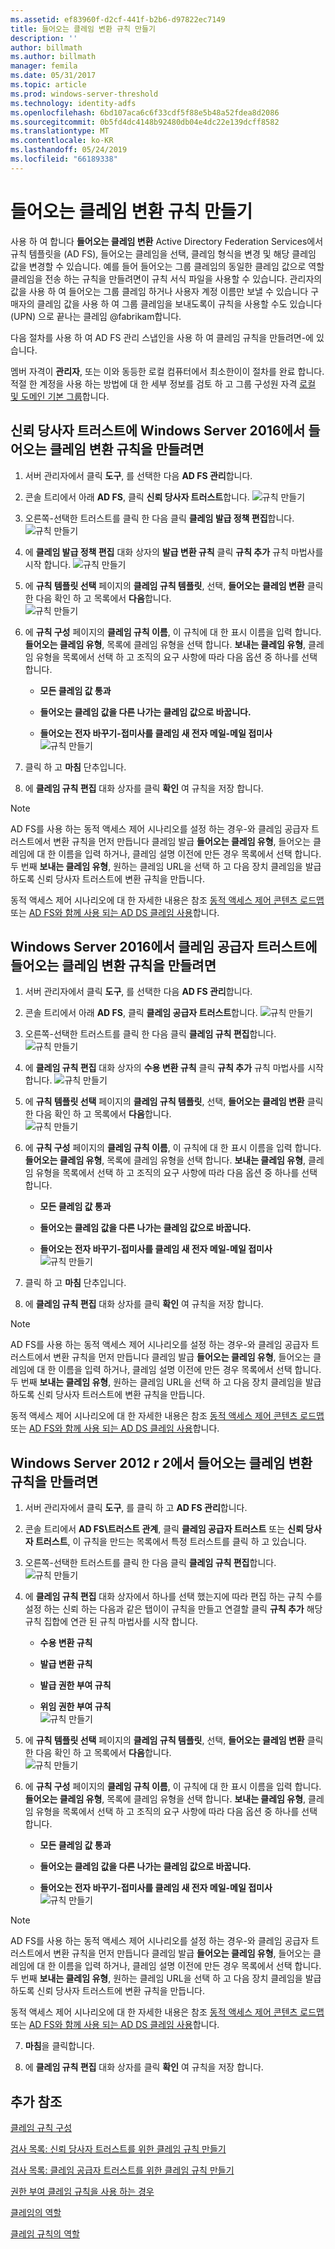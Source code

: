 ```yaml
---
ms.assetid: ef83960f-d2cf-441f-b2b6-d97822ec7149
title: 들어오는 클레임 변환 규칙 만들기
description: ''
author: billmath
ms.author: billmath
manager: femila
ms.date: 05/31/2017
ms.topic: article
ms.prod: windows-server-threshold
ms.technology: identity-adfs
ms.openlocfilehash: 6bd107aca6c6f33cdf5f88e5b48a52fdea8d2086
ms.sourcegitcommit: 0b5fd4dc4148b92480db04e4dc22e139dcff8582
ms.translationtype: MT
ms.contentlocale: ko-KR
ms.lasthandoff: 05/24/2019
ms.locfileid: "66189338"
---
```

# <a name="create-a-rule-to-transform-an-incoming-claim"></a>들어오는 클레임 변환 규칙 만들기


사용 하 여 합니다 **들어오는 클레임 변환** Active Directory Federation Services에서 규칙 템플릿을 \(AD FS\), 들어오는 클레임을 선택, 클레임 형식을 변경 및 해당 클레임 값을 변경할 수 있습니다. 예를 들어 들어오는 그룹 클레임의 동일한 클레임 값으로 역할 클레임을 전송 하는 규칙을 만들려면이 규칙 서식 파일을 사용할 수 있습니다. 관리자의 값을 사용 하 여 들어오는 그룹 클레임 하거나 사용자 계정 이름만 보낼 수 있습니다 구매자의 클레임 값을 사용 하 여 그룹 클레임을 보내도록이 규칙을 사용할 수도 있습니다 \(UPN\) 으로 끝나는 클레임 @fabrikam합니다.  
  
다음 절차를 사용 하 여 AD FS 관리 스냅인을 사용 하 여 클레임 규칙을 만들려면\-에 있습니다.  
  
멤버 자격이 **관리자**, 또는 이와 동등한 로컬 컴퓨터에서 최소한이이 절차를 완료 합니다.  적절 한 계정을 사용 하는 방법에 대 한 세부 정보를 검토 하 고 그룹 구성원 자격 [로컬 및 도메인 기본 그룹](https://go.microsoft.com/fwlink/?LinkId=83477)합니다. 

## <a name="to-create-a-rule-to-transform-an-incoming-claim-on-a-relying-party-trust-in-windows-server-2016"></a>신뢰 당사자 트러스트에 Windows Server 2016에서 들어오는 클레임 변환 규칙을 만들려면 

1.  서버 관리자에서 클릭 **도구**, 를 선택한 다음 **AD FS 관리**합니다.  
  
2.  콘솔 트리에서 아래 **AD FS**, 클릭 **신뢰 당사자 트러스트**합니다. 
![규칙 만들기](media/Create-a-Rule-to-Pass-Through-or-Filter-an-Incoming-Claim/claimrule9.PNG)  
  
3.  오른쪽\-선택한 트러스트를 클릭 한 다음 클릭 **클레임 발급 정책 편집**합니다.
![규칙 만들기](media/Create-a-Rule-to-Pass-Through-or-Filter-an-Incoming-Claim/claimrule10.PNG)   
  
4.  에 **클레임 발급 정책 편집** 대화 상자의 **발급 변환 규칙** 클릭 **규칙 추가** 규칙 마법사를 시작 합니다. 
![규칙 만들기](media/Create-a-Rule-to-Pass-Through-or-Filter-an-Incoming-Claim/claimrule11.PNG)    

5.  에 **규칙 템플릿 선택** 페이지의 **클레임 규칙 템플릿**, 선택, **들어오는 클레임 변환** 클릭 한 다음 확인 하 고 목록에서 **다음**합니다.  
![규칙 만들기](media/Create-a-Rule-to-Transform-an-Incoming-Claim/transform3.PNG)      

6.  에 **규칙 구성** 페이지의 **클레임 규칙 이름**, 이 규칙에 대 한 표시 이름을 입력 합니다. **들어오는 클레임 유형**, 목록에 클레임 유형을 선택 합니다. **보내는 클레임 유형**, 클레임 유형을 목록에서 선택 하 고 조직의 요구 사항에 따라 다음 옵션 중 하나를 선택 합니다.  
  
    -   **모든 클레임 값 통과**  
  
    -   **들어오는 클레임 값을 다른 나가는 클레임 값으로 바꿉니다.**  
  
    -   **들어오는 전자 바꾸기\-접미사를 클레임 새 전자 메일\-메일 접미사**  
![규칙 만들기](media/Create-a-Rule-to-Transform-an-Incoming-Claim/transform4.PNG)   

7.  클릭 하 고 **마침** 단추입니다.  
  
8.  에 **클레임 규칙 편집** 대화 상자를 클릭 **확인** 여 규칙을 저장 합니다.
  
> [!NOTE]  
> AD FS를 사용 하는 동적 액세스 제어 시나리오를 설정 하는 경우\-와 클레임 공급자 트러스트에서 변환 규칙을 먼저 만듭니다 클레임 발급 **들어오는 클레임 유형**, 들어오는 클레임에 대 한 이름을 입력 하거나, 클레임 설명 이전에 만든 경우 목록에서 선택 합니다. 두 번째 **보내는 클레임 유형**, 원하는 클레임 URL을 선택 하 고 다음 장치 클레임을 발급 하도록 신뢰 당사자 트러스트에 변환 규칙을 만듭니다.  
>   
> 동적 액세스 제어 시나리오에 대 한 자세한 내용은 참조 [동적 액세스 제어 콘텐츠 로드맵](../../solution-guides/dynamic-access-control--scenario-overview.md) 또는 [AD FS와 함께 사용 되는 AD DS 클레임 사용](https://technet.microsoft.com/library/hh831504.aspx)합니다. 

## <a name="to-create-a-rule-to-transform-an-incoming-claim-on-a-claims-provider-trust-in-windows-server-2016"></a>Windows Server 2016에서 클레임 공급자 트러스트에 들어오는 클레임 변환 규칙을 만들려면 
  
1.  서버 관리자에서 클릭 **도구**, 를 선택한 다음 **AD FS 관리**합니다.  
  
2.  콘솔 트리에서 아래 **AD FS**, 클릭 **클레임 공급자 트러스트**합니다. 
![규칙 만들기](media/Create-a-Rule-to-Pass-Through-or-Filter-an-Incoming-Claim/claimrule1.PNG)  
  
3.  오른쪽\-선택한 트러스트를 클릭 한 다음 클릭 **클레임 규칙 편집**합니다.
![규칙 만들기](media/Create-a-Rule-to-Pass-Through-or-Filter-an-Incoming-Claim/claimrule2.PNG)   
  
4.  에 **클레임 규칙 편집** 대화 상자의 **수용 변환 규칙** 클릭 **규칙 추가** 규칙 마법사를 시작 합니다.
![규칙 만들기](media/Create-a-Rule-to-Pass-Through-or-Filter-an-Incoming-Claim/claimrule3.PNG)    

5.  에 **규칙 템플릿 선택** 페이지의 **클레임 규칙 템플릿**, 선택, **들어오는 클레임 변환** 클릭 한 다음 확인 하 고 목록에서 **다음**합니다.  
![규칙 만들기](media/Create-a-Rule-to-Transform-an-Incoming-Claim/transform3.PNG)      

6.  에 **규칙 구성** 페이지의 **클레임 규칙 이름**, 이 규칙에 대 한 표시 이름을 입력 합니다. **들어오는 클레임 유형**, 목록에 클레임 유형을 선택 합니다. **보내는 클레임 유형**, 클레임 유형을 목록에서 선택 하 고 조직의 요구 사항에 따라 다음 옵션 중 하나를 선택 합니다.  
  
    -   **모든 클레임 값 통과**  
  
    -   **들어오는 클레임 값을 다른 나가는 클레임 값으로 바꿉니다.**  
  
    -   **들어오는 전자 바꾸기\-접미사를 클레임 새 전자 메일\-메일 접미사**  
![규칙 만들기](media/Create-a-Rule-to-Transform-an-Incoming-Claim/transform4.PNG)       

7.  클릭 하 고 **마침** 단추입니다.  
  
8.  에 **클레임 규칙 편집** 대화 상자를 클릭 **확인** 여 규칙을 저장 합니다.  

> [!NOTE]  
> AD FS를 사용 하는 동적 액세스 제어 시나리오를 설정 하는 경우\-와 클레임 공급자 트러스트에서 변환 규칙을 먼저 만듭니다 클레임 발급 **들어오는 클레임 유형**, 들어오는 클레임에 대 한 이름을 입력 하거나, 클레임 설명 이전에 만든 경우 목록에서 선택 합니다. 두 번째 **보내는 클레임 유형**, 원하는 클레임 URL을 선택 하 고 다음 장치 클레임을 발급 하도록 신뢰 당사자 트러스트에 변환 규칙을 만듭니다.  
>   
> 동적 액세스 제어 시나리오에 대 한 자세한 내용은 참조 [동적 액세스 제어 콘텐츠 로드맵](../../solution-guides/dynamic-access-control--scenario-overview.md) 또는 [AD FS와 함께 사용 되는 AD DS 클레임 사용](https://technet.microsoft.com/library/hh831504.aspx)합니다.   
  
## <a name="to-create-a-rule-to-transform-an-incoming-claim-in-windows-server-2012-r2"></a>Windows Server 2012 r 2에서 들어오는 클레임 변환 규칙을 만들려면 
  
1.  서버 관리자에서 클릭 **도구**, 를 클릭 하 고 **AD FS 관리**합니다.  
  
2.  콘솔 트리에서 **AD FS\\트러스트 관계**, 클릭 **클레임 공급자 트러스트** 또는 **신뢰 당사자 트러스트**, 이 규칙을 만드는 목록에서 특정 트러스트를 클릭 하 고 있습니다.  
  
3.  오른쪽\-선택한 트러스트를 클릭 한 다음 클릭 **클레임 규칙 편집**합니다.  
![규칙 만들기](media/Create-a-Rule-to-Pass-Through-or-Filter-an-Incoming-Claim/claimrule6.PNG) 
  
4.  에 **클레임 규칙 편집** 대화 상자에서 하나를 선택 했는지에 따라 편집 하는 규칙 수를 설정 하는 신뢰 하는 다음과 같은 탭이이 규칙을 만들고 연결할 클릭 **규칙 추가** 해당 규칙 집합에 연관 된 규칙 마법사를 시작 합니다.  
  
    -   **수용 변환 규칙**  
  
    -   **발급 변환 규칙**  
  
    -   **발급 권한 부여 규칙**  
  
    -   **위임 권한 부여 규칙**  
![규칙 만들기](media/Create-a-Rule-to-Permit-All-Users/permitall5.PNG)
  
5.  에 **규칙 템플릿 선택** 페이지의 **클레임 규칙 템플릿**, 선택, **들어오는 클레임 변환** 클릭 한 다음 확인 하 고 목록에서 **다음**합니다.  
![규칙 만들기](media/Create-a-Rule-to-Transform-an-Incoming-Claim/transform1.PNG)   

6.  에 **규칙 구성** 페이지의 **클레임 규칙 이름**, 이 규칙에 대 한 표시 이름을 입력 합니다. **들어오는 클레임 유형**, 목록에 클레임 유형을 선택 합니다. **보내는 클레임 유형**, 클레임 유형을 목록에서 선택 하 고 조직의 요구 사항에 따라 다음 옵션 중 하나를 선택 합니다.  
  
    -   **모든 클레임 값 통과**  
  
    -   **들어오는 클레임 값을 다른 나가는 클레임 값으로 바꿉니다.**  
  
    -   **들어오는 전자 바꾸기\-접미사를 클레임 새 전자 메일\-메일 접미사**  
![규칙 만들기](media/Create-a-Rule-to-Transform-an-Incoming-Claim/transform2.PNG)  

> [!NOTE]  
> AD FS를 사용 하는 동적 액세스 제어 시나리오를 설정 하는 경우\-와 클레임 공급자 트러스트에서 변환 규칙을 먼저 만듭니다 클레임 발급 **들어오는 클레임 유형**, 들어오는 클레임에 대 한 이름을 입력 하거나, 클레임 설명 이전에 만든 경우 목록에서 선택 합니다. 두 번째 **보내는 클레임 유형**, 원하는 클레임 URL을 선택 하 고 다음 장치 클레임을 발급 하도록 신뢰 당사자 트러스트에 변환 규칙을 만듭니다.  
>   
> 동적 액세스 제어 시나리오에 대 한 자세한 내용은 참조 [동적 액세스 제어 콘텐츠 로드맵](../../solution-guides/dynamic-access-control--scenario-overview.md) 또는 [AD FS와 함께 사용 되는 AD DS 클레임 사용](https://technet.microsoft.com/library/hh831504.aspx)합니다.  
  
7.  **마침**을 클릭합니다.  
  
8.  에 **클레임 규칙 편집** 대화 상자를 클릭 **확인** 여 규칙을 저장 합니다.  

## <a name="additional-references"></a>추가 참조 
[클레임 규칙 구성](Configure-Claim-Rules.md)  
 
[검사 목록: 신뢰 당사자 트러스트를 위한 클레임 규칙 만들기](https://technet.microsoft.com/library/ee913578.aspx)  

[검사 목록: 클레임 공급자 트러스트를 위한 클레임 규칙 만들기](https://technet.microsoft.com/library/ee913564.aspx)  
  
[권한 부여 클레임 규칙을 사용 하는 경우](../../ad-fs/technical-reference/When-to-Use-an-Authorization-Claim-Rule.md)  

[클레임의 역할](../../ad-fs/technical-reference/The-Role-of-Claims.md)  
  
[클레임 규칙의 역할](../../ad-fs/technical-reference/The-Role-of-Claim-Rules.md) 
